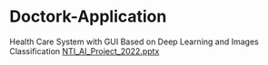# Doctork-Application
Health Care System with GUI Based on Deep Learning and Images Classification
[NTI_AI_Project_2022.pptx](https://github.com/Sarah-Hesham-2022/Doctork-Application/files/9631787/NTI_AI_Project_2022.pptx)
